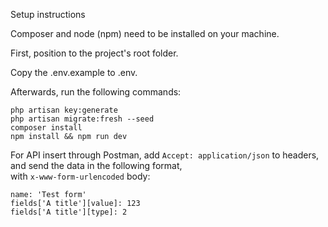 Setup instructions

Composer and node (npm) need to be installed on your machine.

First, position to the project's root folder.

Copy the .env.example to .env.

Afterwards, run the following commands:

`php artisan key:generate`<br>
`php artisan migrate:fresh --seed`<br>
`composer install`<br>
`npm install && npm run dev`<br>

For API insert through Postman, add `Accept: application/json` to headers, and send the data in the following format,<br>
with `x-www-form-urlencoded` body: 

`name: 'Test form'`<br>
`fields['A title'][value]: 123`<br/>
`fields['A title'][type]: 2`<br/>
